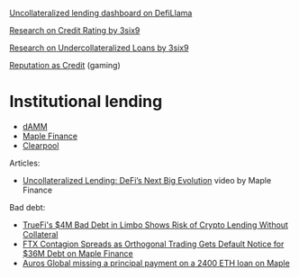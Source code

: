 [Uncollateralized lending dashboard on DefiLlama](https://defillama.com/protocols/uncollateralized%20lending)

[Research on Credit Rating by 3six9](https://2688442826-files.gitbook.io/~/files/v0/b/gitbook-x-prod.appspot.com/o/spaces%2FdfX5W2ttoTF0UsavgZhT%2Fuploads%2FmATbNHLM1PKBtIEY6mqt%2F3six9%20Cognitio%20Research_%20Credit%20Rating.pdf?alt=media&token=fd5a8ae4-304b-416c-8f8d-40638bcc6298)

[Research on Undercollateralized Loans by 3six9](https://2688442826-files.gitbook.io/~/files/v0/b/gitbook-x-prod.appspot.com/o/spaces%2FdfX5W2ttoTF0UsavgZhT%2Fuploads%2FJ7xwWxZIoqy9LaH7KwZe%2F3six9_Cognitio_Research_-_Undercollateralized_Loans.pdf?alt=media&token=a114aaf3-5fda-4cc4-a151-6916092e6626)

[Reputation as Credit](https://twitter.com/ParagonsDAO/status/1593332670267785217) (gaming)

# Institutional lending
- [dAMM](https://damm.finance/)
- [Maple Finance](https://www.maple.finance/)
- [Clearpool](https://clearpool.finance/)

Articles:
- [Uncollateralized Lending: DeFi’s Next Big Evolution](https://www.youtube.com/watch?v=1VZchJ4gSsc) video by Maple Finance

Bad debt:
- [TrueFi's $4M Bad Debt in Limbo Shows Risk of Crypto Lending Without Collateral](https://www.coindesk.com/markets/2022/10/13/truefis-4m-bad-debt-in-limbo-shows-risk-of-crypto-lending-without-collateral/)
- [FTX Contagion Spreads as Orthogonal Trading Gets Default Notice for $36M Debt on Maple Finance](https://www.coindesk.com/markets/2022/12/05/maple-finance-severs-ties-with-orthogonal-trading-alleging-it-misrepresented-financial-position/)
- [Auros Global missing a principal payment on a 2400 ETH loan on Maple](https://www.coindesk.com/markets/2022/11/30/crypto-trader-auros-global-misses-payment-on-defi-loan-as-ftx-contagion-spreads/)